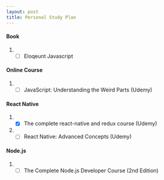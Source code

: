 ```yaml
---
layout: post
title: Personal Study Plan
---
```


#### Book 
  1. -[ ] Eloqeunt Javascript  
 
#### Online Course 
  1. -[ ] JavaScript: Understanding the Weird Parts (Udemy)
  
#### React Native 
  1. -[x] The complete react-native and redux course (Udemy)
  2. -[ ] React Native: Advanced Concepts (Udemy) 
  
#### Node.js
  1. -[ ] The Complete Node.js Developer Course (2nd Edition)
